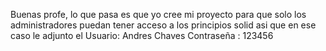 Buenas profe, lo que pasa es que yo cree mi proyecto para que solo los administradores puedan tener acceso a los principios solid asi que en ese caso le adjunto el Usuario: Andres Chaves Contraseña : 123456
